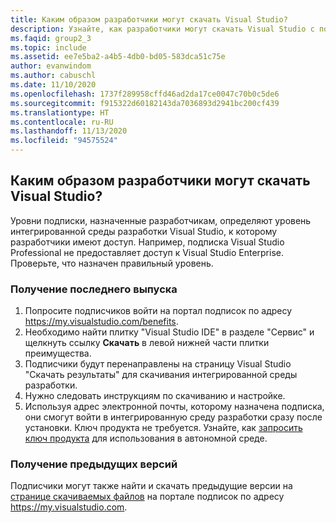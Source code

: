 ```yaml
---
title: Каким образом разработчики могут скачать Visual Studio?
description: Узнайте, как разработчики могут скачать Visual Studio с помощью подписок Visual Studio.
ms.faqid: group2_3
ms.topic: include
ms.assetid: ee7e5ba2-a4b5-4db0-bd05-583dca51c75e
author: evanwindom
ms.author: cabuschl
ms.date: 11/10/2020
ms.openlocfilehash: 1737f289958cffd46ad2da17ce0047c70b0c5de6
ms.sourcegitcommit: f915322d60182143da7036893d2941bc200cf439
ms.translationtype: HT
ms.contentlocale: ru-RU
ms.lasthandoff: 11/13/2020
ms.locfileid: "94575524"
---
```

## <a name="how-do-my-developers-download-visual-studio"></a>Каким образом разработчики могут скачать Visual Studio?
Уровни подписки, назначенные разработчикам, определяют уровень интегрированной среды разработки Visual Studio, к которому разработчики имеют доступ. Например, подписка Visual Studio Professional не предоставляет доступ к Visual Studio Enterprise. Проверьте, что назначен правильный уровень. 

### <a name="for-the-latest-release"></a>Получение последнего выпуска
1.  Попросите подписчиков войти на портал подписок по адресу <https://my.visualstudio.com/benefits>. 
0.  Необходимо найти плитку "Visual Studio IDE" в разделе "Сервис" и щелкнуть ссылку **Скачать** в левой нижней части плитки преимущества. 
0.  Подписчики будут перенаправлены на страницу Visual Studio "Скачать результаты" для скачивания интегрированной среды разработки. 
0.  Нужно следовать инструкциям по скачиванию и настройке.
0.  Используя адрес электронной почты, которому назначена подписка, они смогут войти в интегрированную среду разработки сразу после установки. Ключ продукта не требуется. Узнайте, как [запросить ключ продукта](https://docs.microsoft.com/visualstudio/subscriptions/find-keys) для использования в автономной среде.

### <a name="find-older-versions"></a>Получение предыдущих версий
Подписчики могут также найти и скачать предыдущие версии на [странице скачиваемых файлов](https://my.visualstudio.com/downloads) на портале подписок по адресу <https://my.visualstudio.com>.

